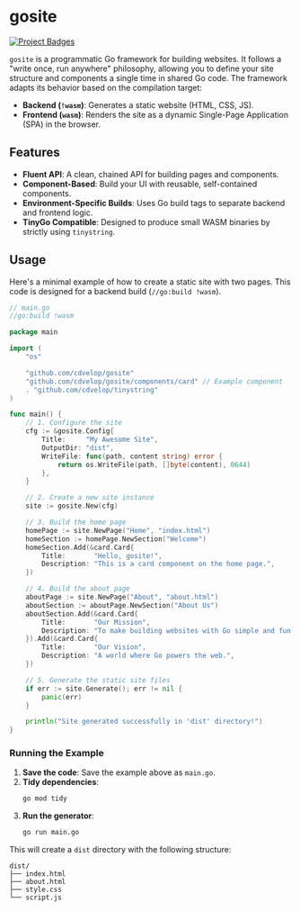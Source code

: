 # gosite
<!-- START_SECTION:BADGES_SECTION -->
<a href="docs/img/badges.svg"><img src="docs/img/badges.svg" alt="Project Badges" title="Generated by badges package from github.com/cdvelop/devscripts"></a>
<!-- END_SECTION:BADGES_SECTION -->

`gosite` is a programmatic Go framework for building websites. It follows a "write once, run anywhere" philosophy, allowing you to define your site structure and components a single time in shared Go code. The framework adapts its behavior based on the compilation target:

- **Backend (`!wasm`)**: Generates a static website (HTML, CSS, JS).
- **Frontend (`wasm`)**: Renders the site as a dynamic Single-Page Application (SPA) in the browser.

## Features

- **Fluent API**: A clean, chained API for building pages and components.
- **Component-Based**: Build your UI with reusable, self-contained components.
- **Environment-Specific Builds**: Uses Go build tags to separate backend and frontend logic.
- **TinyGo Compatible**: Designed to produce small WASM binaries by strictly using `tinystring`.

## Usage

Here's a minimal example of how to create a static site with two pages. This code is designed for a backend build (`//go:build !wasm`).

```go
// main.go
//go:build !wasm

package main

import (
	"os"

	"github.com/cdvelop/gosite"
	"github.com/cdvelop/gosite/components/card" // Example component
	. "github.com/cdvelop/tinystring"
)

func main() {
	// 1. Configure the site
	cfg := &gosite.Config{
		Title:     "My Awesome Site",
		OutputDir: "dist",
		WriteFile: func(path, content string) error {
			return os.WriteFile(path, []byte(content), 0644)
		},
	}

	// 2. Create a new site instance
	site := gosite.New(cfg)

	// 3. Build the home page
	homePage := site.NewPage("Home", "index.html")
	homeSection := homePage.NewSection("Welcome")
	homeSection.Add(&card.Card{
		Title:       "Hello, gosite!",
		Description: "This is a card component on the home page.",
	})

	// 4. Build the about page
	aboutPage := site.NewPage("About", "about.html")
	aboutSection := aboutPage.NewSection("About Us")
	aboutSection.Add(&card.Card{
		Title:       "Our Mission",
		Description: "To make building websites with Go simple and fun.",
	}).Add(&card.Card{
		Title:       "Our Vision",
		Description: "A world where Go powers the web.",
	})

	// 5. Generate the static site files
	if err := site.Generate(); err != nil {
		panic(err)
	}

	println("Site generated successfully in 'dist' directory!")
}
```

### Running the Example

1. **Save the code**: Save the example above as `main.go`.
2. **Tidy dependencies**:
   ```bash
   go mod tidy
   ```
3. **Run the generator**:
   ```bash
   go run main.go
   ```

This will create a `dist` directory with the following structure:
```
dist/
├── index.html
├── about.html
├── style.css
└── script.js
```
